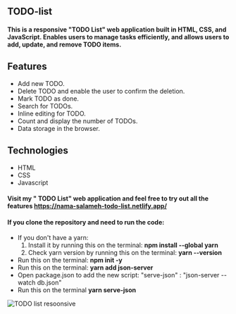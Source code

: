 ## TODO-list
#### This is a responsive "TODO List" web application built in HTML, CSS, and JavaScript. Enables users to manage tasks efficiently, and allows users to add, update, and remove TODO items.

## Features
* Add new TODO.
* Delete TODO and enable the user to confirm the deletion.
* Mark TODO as done.
* Search for TODOs.
* Inline editing for TODO.
* Count and display the number of TODOs.
* Data storage in the browser.

## Technologies
* HTML
* CSS
* Javascript

#### Visit my " TODO List"  web application and feel free to try out all the features  https://nama-salameh-todo-list.netlify.app/

#### If you clone the repository and need to run the code: 
* If you don't have a yarn:
  1. Install it by running this on the terminal: **npm install --global yarn**
  2. Check yarn version by running this on the terminal: **yarn --version**
* Run this on the terminal: **npm init -y**
* Run this on the terminal: **yarn add json-server**
* Open package.json to add the new script:  "serve-json" : "json-server --watch db.json"
* Run this on the terminal **yarn serve-json**

  
![TODO list resoonsive](https://github.com/Nama-Salameh/TODO-list/assets/92352860/980d6c25-6766-4b98-bcb6-bc79dba24069)
